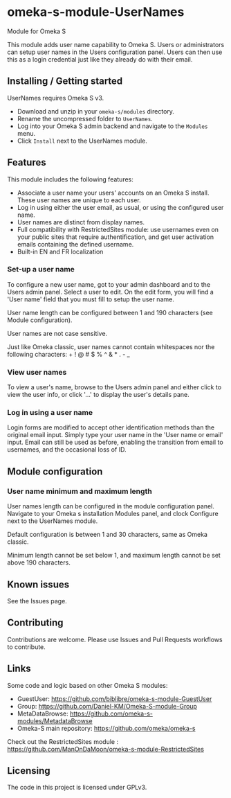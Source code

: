 # omeka-s-module-UserNames
Module for Omeka S

This module adds user name capability to Omeka S.
Users or administrators can setup user names in the Users configuration panel. Users can then use this as a login credential just like they already do with their email.

## Installing / Getting started

UserNames requires Omeka S v3.

* Download and unzip in your `omeka-s/modules` directory.
* Rename the uncompressed folder to `UserNames`.
* Log into your Omeka S admin backend and navigate to the `Modules` menu.
* Click `Install` next to the UserNames module.

## Features

This module includes the following features:

* Associate a user name your users' accounts on an Omeka S install. These user names are unique to each user.
* Log in using either the user email, as usual, or using the configured user name.
* User names are distinct from display names.
* Full compatibility with RestrictedSites module: use usernames even on your public sites that require authentification, and get user activation emails containing the defined username.
* Built-in EN and FR localization

### Set-up a user name

To configure a new user name, got to your admin dashboard and to the Users admin panel.
Select a user to edit. On the edit form, you will find a 'User name' field that you must fill to setup the user name.

User name length can be configured between 1 and 190 characters (see Module configuration).

User names are not case sensitive.

Just like Omeka classic, user names cannot contain whitespaces nor the following characters: + ! @ # $ % ^ & * . - _

### View user names

To view a user's name, browse to the Users admin panel and either click to view the user info, or click '...' to display the user's details pane.

### Log in using a user name

Login forms are modified to accept other identification methods than the original email input. Simply type your user name in the 'User name or email' input. Email can still be used as before, enabling the transition from email to usernames, and the occasional loss of ID.

## Module configuration

### User name minimum and maximum length

User names length can be configured in the module configuration panel.
Navigate to your Omeka s installation Modules panel, and clock Configure next to the UserNames module.

Default configuration is between 1 and 30 characters, same as Omeka classic.

Minimum length cannot be set below 1, and maximum length cannot be set above 190 characters.


## Known issues

See the Issues page.

## Contributing

Contributions are welcome. Please use Issues and Pull Requests workflows to contribute.

## Links

Some code and logic based on other Omeka S modules:
* GuestUser: https://github.com/biblibre/omeka-s-module-GuestUser
* Group: https://github.com/Daniel-KM/Omeka-S-module-Group
* MetaDataBrowse: https://github.com/omeka-s-modules/MetadataBrowse
* Omeka-S main repository: https://github.com/omeka/omeka-s

Check out the RestrictedSites module : https://github.com/ManOnDaMoon/omeka-s-module-RestrictedSites

## Licensing

The code in this project is licensed under GPLv3.
